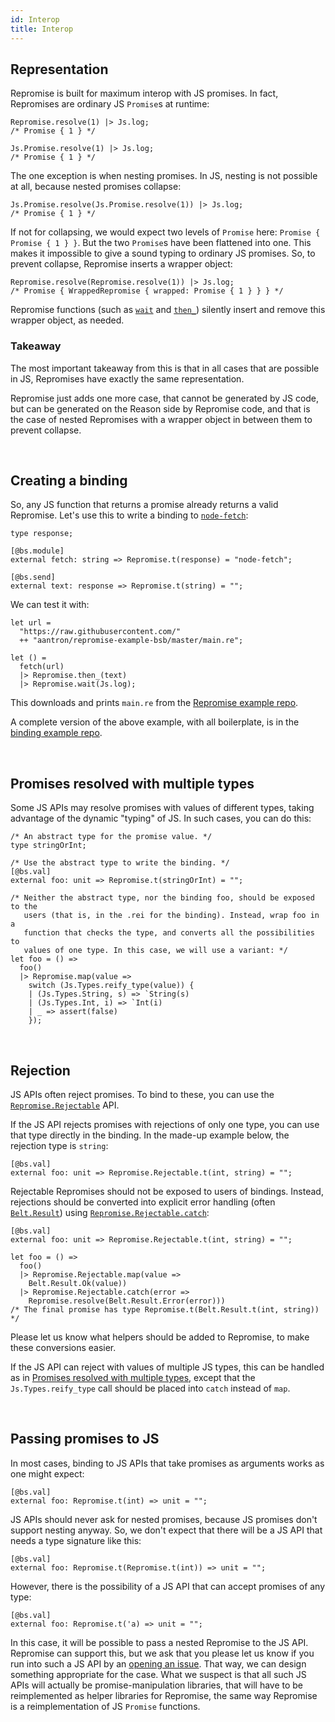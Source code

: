 ```yaml
---
id: Interop
title: Interop
---
```


## Representation

Repromise is built for maximum interop with JS promises. In fact, Repromises are ordinary JS `Promise`s at runtime:

```reason
Repromise.resolve(1) |> Js.log;
/* Promise { 1 } */

Js.Promise.resolve(1) |> Js.log;
/* Promise { 1 } */
```

The one exception is when nesting promises. In JS, nesting is not possible at all, because nested promises collapse:

```reason
Js.Promise.resolve(Js.Promise.resolve(1)) |> Js.log;
/* Promise { 1 } */
```

If not for collapsing, we would expect two levels of `Promise` here: `Promise { Promise { 1 } }`. But the two `Promise`s have been flattened into one. This makes it impossible to give a sound typing to ordinary JS promises. So, to prevent collapse, Repromise inserts a wrapper object:

```reason
Repromise.resolve(Repromise.resolve(1)) |> Js.log;
/* Promise { WrappedRepromise { wrapped: Promise { 1 } } } */
```

Repromise functions (such as [`wait`](API#wait) and [`then_`](API#then)) silently insert and remove this wrapper object, as needed.

### Takeaway

The most important takeaway from this is that in all cases that are possible in JS, Repromises have exactly the same representation.

Repromise just adds one more case, that cannot be generated by JS code, but can be generated on the Reason side by Repromise code, and that is the case of nested Repromises with a wrapper object in between them to prevent collapse.

<br/>

## Creating a binding

So, any JS function that returns a promise already returns a valid Repromise. Let's use this to write a binding to [`node-fetch`](https://www.npmjs.com/package/node-fetch):

```
type response;

[@bs.module]
external fetch: string => Repromise.t(response) = "node-fetch";

[@bs.send]
external text: response => Repromise.t(string) = "";
```

We can test it with:

```reason
let url =
  "https://raw.githubusercontent.com/"
  ++ "aantron/repromise-example-bsb/master/main.re";

let () =
  fetch(url)
  |> Repromise.then_(text)
  |> Repromise.wait(Js.log);
```

This downloads and prints `main.re` from the [Repromise example repo](https://github.com/aantron/repromise-example-bsb).

A complete version of the above example, with all boilerplate, is in the [binding example repo](https://github.com/aantron/repromise-example-binding).

<br/>

## Promises resolved with multiple types

Some JS APIs may resolve promises with values of different types, taking advantage of the dynamic "typing" of JS. In such cases, you can do this:

```reason
/* An abstract type for the promise value. */
type stringOrInt;

/* Use the abstract type to write the binding. */
[@bs.val]
external foo: unit => Repromise.t(stringOrInt) = "";

/* Neither the abstract type, nor the binding foo, should be exposed to the
   users (that is, in the .rei for the binding). Instead, wrap foo in a
   function that checks the type, and converts all the possibilities to
   values of one type. In this case, we will use a variant: */
let foo = () =>
  foo()
  |> Repromise.map(value =>
    switch (Js.Types.reify_type(value)) {
    | (Js.Types.String, s) => `String(s)
    | (Js.Types.Int, i) => `Int(i)
    | _ => assert(false)
    });
```

<br/>

## Rejection

JS APIs often reject promises. To bind to these, you can use the [`Repromise.Rejectable`](RejectableAPI) API.

If the JS API rejects promises with rejections of only one type, you can use that type directly in the binding. In the made-up example below, the rejection type is `string`:

```reason
[@bs.val]
external foo: unit => Repromise.Rejectable.t(int, string) = "";
```

Rejectable Repromises should not be exposed to users of bindings. Instead, rejections should be converted into explicit error handling (often [`Belt.Result`](https://bucklescript.github.io/bucklescript/api/Belt.Result.html)) using [`Repromise.Rejectable.catch`](RejectableAPI#catch):

```reason
[@bs.val]
external foo: unit => Repromise.Rejectable.t(int, string) = "";

let foo = () =>
  foo()
  |> Repromise.Rejectable.map(value =>
    Belt.Result.Ok(value))
  |> Repromise.Rejectable.catch(error =>
    Repromise.resolve(Belt.Result.Error(error)))
/* The final promise has type Repromise.t(Belt.Result.t(int, string)) */
```

Please let us know what helpers should be added to Repromise, to make these conversions easier.

If the JS API can reject with values of multiple JS types, this can be handled as in [Promises resolved with multiple types](#promises-resolved-with-multiple-types), except that the `Js.Types.reify_type` call should be placed into `catch` instead of `map`.

<br/>

## Passing promises to JS

In most cases, binding to JS APIs that take promises as arguments works as one might expect:

```reason
[@bs.val]
external foo: Repromise.t(int) => unit = "";
```

JS APIs should never ask for nested promises, because JS promises don't support nesting anyway. So, we don't expect that there will be a JS API that needs a type signature like this:

```reason
[@bs.val]
external foo: Repromise.t(Repromise.t(int)) => unit = "";
```

However, there is the possibility of a JS API that can accept promises of any type:

```reason
[@bs.val]
external foo: Repromise.t('a) => unit = "";
```

In this case, it will be possible to pass a nested Repromise to the JS API. Repromise can support this, but we ask that you please let us know if you run into such a JS API by an [opening an issue](https://github.com/aantron/repromise/issues). That way, we can design something appropriate for the case. What we suspect is that all such JS APIs will actually be promise-manipulation libraries, that will have to be reimplemented as helper libraries for Repromise, the same way Repromise is a reimplementation of JS `Promise` functions.

<br/>
